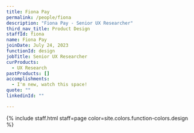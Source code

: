 ```yaml
---
title: Fiona Pay
permalink: /people/fiona
description: "Fiona Pay - Senior UX Researcher"
third_nav_title: Product Design
staffId: fiona
name: Fiona Pay
joinDate: July 24, 2023
functionId: design
jobTitle: Senior UX Researcher
curProducts:
  - UX Research
pastProducts: []
accomplishments:
  - I'm new, watch this space!
quote: ""
linkedinId: ""

---
```


{% include staff.html staff=page color=site.colors.function-colors.design %}
